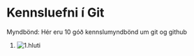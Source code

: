 # Kennsluefni í Git

Myndbönd:
Hér eru 10 góð kennslumyndbönd um git og github
1. ![1.hluti](https://www.youtube.com/watch?v=3RjQznt-8kE)
